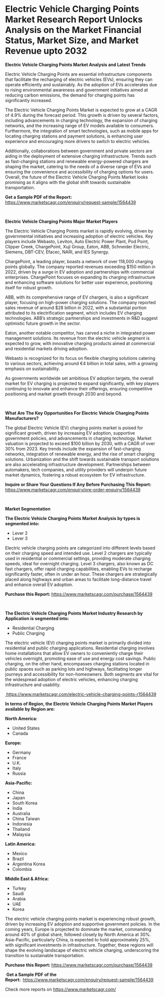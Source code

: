 <p><h1>Electric Vehicle Charging Points Market Research Report Unlocks Analysis on the Market Financial Status, Market Size, and Market Revenue upto 2032</h1></p><p><strong>Electric Vehicle Charging Points Market Analysis and Latest Trends</strong></p>
<p><p>Electric Vehicle Charging Points are essential infrastructure components that facilitate the recharging of electric vehicles (EVs), ensuring they can operate efficiently and sustainably. As the adoption of EVs accelerates due to rising environmental awareness and government initiatives aimed at reducing carbon emissions, the demand for charging points has significantly increased. </p><p>The Electric Vehicle Charging Points Market is expected to grow at a CAGR of 4.9% during the forecast period. This growth is driven by several factors, including advancements in charging technology, the expansion of charging networks, and the increasing range of EV models available to consumers. Furthermore, the integration of smart technologies, such as mobile apps for locating charging stations and payment solutions, is enhancing user experience and encouraging more drivers to switch to electric vehicles.</p><p>Additionally, collaborations between government and private sectors are aiding in the deployment of extensive charging infrastructure. Trends such as fast-charging stations and renewable energy-powered chargers are shaping the market, catering to the needs of a diverse range of EVs and ensuring the convenience and accessibility of charging options for users. Overall, the future of the Electric Vehicle Charging Points Market looks promising as it aligns with the global shift towards sustainable transportation.</p></p>
<p><strong>Get a Sample PDF of the Report:&nbsp;</strong> <a href="https://www.marketscagr.com/enquiry/request-sample/1564439?utm_campaign=2660&utm_medium=2&utm_source=Github&utm_content=ia&utm_term=30032025&utm_id=electric-vehicle-charging-points">https://www.marketscagr.com/enquiry/request-sample/1564439</a></p>
<p>&nbsp;</p>
<p><strong>Electric Vehicle Charging Points Major Market Players</strong></p>
<p><p>The Electric Vehicle Charging Points market is rapidly evolving, driven by governmental initiatives and increasing adoption of electric vehicles. Key players include Webasto, Leviton, Auto Electric Power Plant, Pod Point, Clipper Creek, ChargePoint, Xuji Group, Eaton, ABB, Schneider Electric, Siemens, DBT-CEV, Efacec, NARI, and IES Synergy. </p><p>ChargePoint, a leading player, boasts a network of over 118,000 charging points globally. The company reported revenues exceeding $150 million in 2022, driven by a surge in EV adoption and partnerships with commercial enterprises. ChargePoint focuses on expanding its charging infrastructure and enhancing software solutions for better user experience, positioning itself for robust growth.</p><p>ABB, with its comprehensive range of EV chargers, is also a significant player, focusing on high-power charging solutions. The company reported sales revenue of around $28 billion in 2022, with a substantial portion attributed to its electrification segment, which includes EV charging technologies. ABB’s strategic partnerships and investments in R&D suggest optimistic future growth in the sector.</p><p>Eaton, another notable competitor, has carved a niche in integrated power management solutions. Its revenue from the electric vehicle segment is expected to grow, with innovative charging products aimed at commercial and residential markets driving adoption. </p><p>Webasto is recognized for its focus on flexible charging solutions catering to various sectors, achieving around €4 billion in total sales, with a growing emphasis on sustainability.</p><p>As governments worldwide set ambitious EV adoption targets, the overall market for EV charging is projected to expand significantly, with key players continuing to innovate and enhance their offerings, ensuring competitive positioning and market growth through 2030 and beyond.</p></p>
<p>&nbsp;</p>
<p><strong>What Are The Key Opportunities For Electric Vehicle Charging Points Manufacturers?</strong></p>
<p><p>The global Electric Vehicle (EV) charging points market is poised for significant growth, driven by increasing EV adoption, supportive government policies, and advancements in charging technology. Market valuation is projected to exceed $100 billion by 2030, with a CAGR of over 30% from 2023. Key trends include the expansion of fast-charging networks, integration of renewable energy, and the rise of smart charging solutions. Urbanization and the shift towards sustainable transport solutions are also accelerating infrastructure development. Partnerships between automakers, tech companies, and utility providers will underpin future market dynamics, fostering a robust ecosystem for EV infrastructure.</p></p>
<p><strong>Inquire or Share Your Questions If Any Before Purchasing This Report:</strong> <a href="https://www.marketscagr.com/enquiry/pre-order-enquiry/1564439?utm_campaign=2660&utm_medium=2&utm_source=Github&utm_content=ia&utm_term=30032025&utm_id=electric-vehicle-charging-points">https://www.marketscagr.com/enquiry/pre-order-enquiry/1564439</a></p>
<p>&nbsp;</p>
<p><strong>Market Segmentation</strong></p>
<p><strong>The Electric Vehicle Charging Points Market Analysis by types is segmented into:</strong></p>
<p><ul><li>Lever 2</li><li>Lever 3</li></ul></p>
<p><p>Electric vehicle charging points are categorized into different levels based on their charging speed and intended use. Level 2 chargers are typically used in residential or commercial settings, providing moderate charging speeds, ideal for overnight charging. Level 3 chargers, also known as DC fast chargers, offer rapid charging capabilities, enabling EVs to recharge significantly faster, often in under an hour. These chargers are strategically placed along highways and urban areas to facilitate long-distance travel and enhance overall EV adoption.</p></p>
<p><strong>Purchase this Report:&nbsp;</strong><a href="https://www.marketscagr.com/purchase/1564439?utm_campaign=2660&utm_medium=2&utm_source=Github&utm_content=ia&utm_term=30032025&utm_id=electric-vehicle-charging-points">https://www.marketscagr.com/purchase/1564439</a></p>
<p>&nbsp;</p>
<p><strong>The Electric Vehicle Charging Points Market Industry Research by Application is segmented into:</strong></p>
<p><ul><li>Residential Charging</li><li>Public Charging</li></ul></p>
<p><p>The electric vehicle (EV) charging points market is primarily divided into residential and public charging applications. Residential charging involves home installations that allow EV owners to conveniently charge their vehicles overnight, promoting ease of use and energy cost savings. Public charging, on the other hand, encompasses charging stations located in public spaces such as parking lots and highways, facilitating longer journeys and accessibility for non-homeowners. Both segments are vital for the widespread adoption of electric vehicles, enhancing charging infrastructure and usability.</p></p>
<p><a href="https://www.marketscagr.com/electric-vehicle-charging-points-r1564439?utm_campaign=2660&utm_medium=2&utm_source=Github&utm_content=ia&utm_term=30032025&utm_id=electric-vehicle-charging-points">&nbsp;https://www.marketscagr.com/electric-vehicle-charging-points-r1564439</a></p>
<p><strong>In terms of Region, the Electric Vehicle Charging Points Market Players available by Region are:</strong></p>
<p>
    <p> <strong> North America: </strong>
        <ul>
            <li>United States</li>
            <li>Canada</li>
        </ul>
        </p> 
    <p> <strong> Europe: </strong>
        <ul>
            <li>Germany</li>
            <li>France</li>
            <li>U.K.</li>
            <li>Italy</li>
            <li>Russia</li>
        </ul>
        </p> 
    <p> <strong> Asia-Pacific: </strong>
        <ul>
            <li>China</li>
            <li>Japan</li>
            <li>South Korea</li>
            <li>India</li>
            <li>Australia</li>
            <li>China Taiwan</li>
            <li>Indonesia</li>
            <li>Thailand</li>
            <li>Malaysia</li>
        </ul>
        </p> 
    <p> <strong> Latin America: </strong>
        <ul>
            <li>Mexico</li>
            <li>Brazil</li>
            <li>Argentina Korea</li>
            <li>Colombia</li>
        </ul>
        </p> 
    <p> <strong> Middle East & Africa: </strong>
        <ul>
            <li>Turkey</li>
            <li>Saudi</li>
            <li>Arabia</li>
            <li>UAE</li>
            <li>Korea</li>
        </ul>
    </p>
    </p>
<p><p>The electric vehicle charging points market is experiencing robust growth, driven by increasing EV adoption and supportive government policies. In the coming years, Europe is projected to dominate the market, commanding around 40% of global share, followed closely by North America at 30%. Asia-Pacific, particularly China, is expected to hold approximately 25%, with significant investments in infrastructure. Together, these regions will shape the evolving landscape of electric vehicle charging, underscoring the transition to sustainable transportation.</p></p>
<p><strong>Purchase this Report: </strong><a href="https://www.marketscagr.com/purchase/1564439?utm_campaign=2660&utm_medium=2&utm_source=Github&utm_content=ia&utm_term=30032025&utm_id=electric-vehicle-charging-points">https://www.marketscagr.com/purchase/1564439</a></p>
<p>&nbsp;<strong>Get a Sample PDF of the Report:&nbsp;&nbsp;</strong><a href="https://www.marketscagr.com/enquiry/request-sample/1564439?utm_campaign=2660&utm_medium=2&utm_source=Github&utm_content=ia&utm_term=30032025&utm_id=electric-vehicle-charging-points">https://www.marketscagr.com/enquiry/request-sample/1564439</a></p>
<p><strong></strong></p>
<p>Check more reports on <a href="https://www.marketscagr.com/?utm_campaign=2660&utm_medium=2&utm_source=Github&utm_content=ia&utm_term=30032025&utm_id=electric-vehicle-charging-points">https://www.marketscagr.com/</a></p>